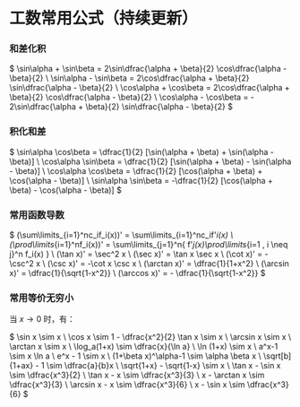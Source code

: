 # 工数常用公式（持续更新）

### 和差化积

$
\sin\alpha + \sin\beta = 2\sin\dfrac{\alpha + \beta}{2} \cos\dfrac{\alpha - \beta}{2}
\\
\sin\alpha - \sin\beta = 2\cos\dfrac{\alpha + \beta}{2} \sin\dfrac{\alpha - \beta}{2}
\\
\cos\alpha + \cos\beta = 2\cos\dfrac{\alpha + \beta}{2} \cos\dfrac{\alpha - \beta}{2}
\\
\cos\alpha - \cos\beta = - 2\sin\dfrac{\alpha + \beta}{2} \sin\dfrac{\alpha - \beta}{2}
$

### 积化和差

$
\sin\alpha \cos\beta = \dfrac{1}{2} [\sin(\alpha + \beta) + \sin(\alpha - \beta)]
\\
\cos\alpha \sin\beta = \dfrac{1}{2} [\sin(\alpha + \beta) - \sin(\alpha - \beta)]
\\
\cos\alpha \cos\beta = \dfrac{1}{2} [\cos(\alpha + \beta) + \cos(\alpha - \beta)]
\\
\sin\alpha \sin\beta = -\dfrac{1}{2} [\cos(\alpha + \beta) - \cos(\alpha - \beta)]
$

### 常用函数导数

$
(\sum\limits_{i=1}^nc_if_i(x))' = \sum\limits_{i=1}^nc_if'_i(x)
\\
(\prod\limits_{i=1}^nf_i(x))' = \sum\limits_{j=1}^n\{ f'_j(x)\prod\limits_{i=1 , i \neq j}^n f_i(x) \}
\\
(\tan x)' = \sec^2 x
\\
(\sec x)' = \tan x \sec x
\\
(\cot x)' = -\csc^2 x
\\
(\csc x)' = -\cot x \csc x
\\
(\arctan x)' = \dfrac{1}{1+x^2}
\\
(\arcsin x)' = \dfrac{1}{\sqrt{1-x^2}}
\\
(\arccos x)' = - \dfrac{1}{\sqrt{1-x^2}}
$


### 常用等价无穷小

当 $x \rightarrow 0$ 时，有：


$
\sin x \sim x
\\
\cos x \sim 1 - \dfrac{x^2}{2} \tan x \sim x
\\
\arcsin x \sim x
\\
\arctan x \sim x
\\
\log_a(1+x) \sim \dfrac{x}{\ln a}
\\
\ln (1+x) \sim x
\\
a^x-1 \sim x \ln a
\\
e^x - 1 \sim x
\\
(1+\beta x)^\alpha-1 \sim \alpha \beta x
\\
\sqrt[b]{1+ax} - 1 \sim \dfrac{a}{b}x
\\
\sqrt{1+x} - \sqrt{1-x} \sim x
\\
\tan x - \sin x \sim \dfrac{x^3}{2}
\\
\tan x - x \sim \dfrac{x^3}{3}
\\
x - \arctan x \sim \dfrac{x^3}{3}
\\
\arcsin x - x \sim \dfrac{x^3}{6}
\\
x - \sin x \sim \dfrac{x^3}{6}
$